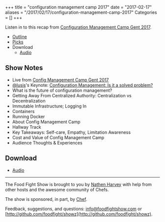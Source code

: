 +++
title = "configuration management camp 2017"
date = "2017-02-17"
aliases = "/2017/02/17/configuration-management-camp-2017"
Categories = []
+++

Listen in to this recap from [Configuration Management Camp Gent 2017](http://cfgmgmtcamp.eu/).

* [Outline](http://foodfightshow.org/2017/02/configuration-management-camp-2017.html#outline)
* [Picks](http://foodfightshow.org/2017/02/configuration-management-camp-2017.html#picks)
* Download
  * [Audio](http://traffic.libsyn.com/foodfight/FFS106.mp3)

<!-- more -->

Show Notes<a name="outline"></a>
-------

* Live from [Config Management Camp Gent 2017](http://cfgmgmtcamp.eu/)
* [@lusis](https://twitter.com/lusis)'s Keynote: [Configuration Management: Is it a solved problem?](https://speakerdeck.com/lusis/configuration-management-is-a-solved-problem)
* What is the future of configuration management?
* Getting Away From Centralized Authority: Centralization vs Decentralization
* Immutable Infrastructure; Logging In
* Containers
* Running Docker
* About Config Management Camp
* Hallway Track
* Key Takeaways: Self-care, Empathy, Limitation Awareness
* Cost and Value of Config Management Camp
* Audience Thoughts &amp; Experiences

Download
--------

* [Audio](http://traffic.libsyn.com/foodfight/FFS106.mp3)

<hr />

The Food Fight Show is brought to you by [Nathen Harvey](https://twitter.com/nathenharvey) with help from other hosts and the awesome community of Chefs.

The show is sponsored, in part, by [Chef](http://www.chef.io).

Feedback, suggestions, and questions:  [info@foodfightshow.com](mailto:info@foodfightshow.com) or  [http://github.com/foodfight/showz](http://github.com/foodfight/showz).
